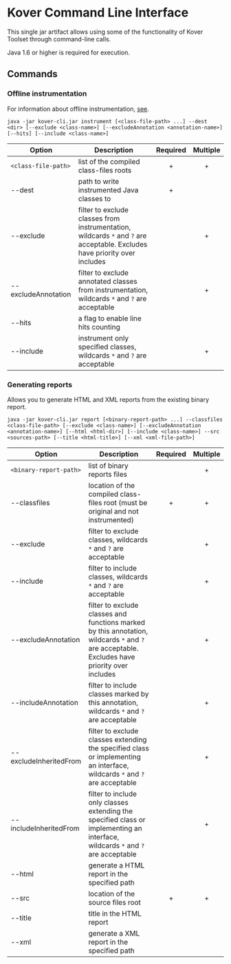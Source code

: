 # Kover Command Line Interface

This single jar artifact allows using some of the functionality of Kover Toolset through command-line calls.

Java 1.6 or higher is required for execution.

## Commands

### Offline instrumentation

For information about offline instrumentation, [see](../offline-instrumentation#description).

`java -jar kover-cli.jar instrument [<class-file-path> ...] --dest <dir> [--exclude <class-name>] [--excludeAnnotation <annotation-name>] [--hits] [--include <class-name>]`

| Option                                | Description                                                                                                                | Required | Multiple |
|---------------------------------------|----------------------------------------------------------------------------------------------------------------------------|:--------:|:--------:|
| `<class-file-path>`                   | list of the compiled class-files roots                                                                                     |    +     |    +     |
| --dest <dir>                          | path to write instrumented Java classes to                                                                                 |    +     |          |
| --exclude <class-name>                | filter to exclude classes from instrumentation, wildcards `*` and `?` are acceptable. Excludes have priority over includes |          |    +     |
| --excludeAnnotation <annotation-name> | filter to exclude annotated classes from instrumentation, wildcards `*` and `?` are acceptable                             |          |    +     |
| --hits                                | a flag to enable line hits counting                                                                                        |          |          |
| --include <class-name>                | instrument only specified classes, wildcards `*` and `?` are acceptable                                                    |          |    +     |

### Generating reports

Allows you to generate HTML and XML reports from the existing binary report.

`java -jar kover-cli.jar report [<binary-report-path> ...] --classfiles <class-file-path> [--exclude <class-name>] [--excludeAnnotation <annotation-name>] [--html <html-dir>] [--include <class-name>] --src <sources-path> [--title <html-title>] [--xml <xml-file-path>]`

| Option                                         | Description                                                                                                                                   | Required | Multiple |
|------------------------------------------------|-----------------------------------------------------------------------------------------------------------------------------------------------|:--------:|:--------:|
| `<binary-report-path>`                         | list of binary reports files                                                                                                                  |          |    +     |
| --classfiles <class-file-path>                 | location of the compiled class-files root (must be original and not instrumented)                                                             |    +     |    +     |
| --exclude <class-name>                         | filter to exclude classes, wildcards `*` and `?` are acceptable                                                                               |          |    +     |
| --include <class-name>                         | filter to include classes, wildcards `*` and `?` are acceptable                                                                               |          |    +     |
| --excludeAnnotation <exclude-annotation-name>  | filter to exclude classes and functions marked by this annotation, wildcards `*` and `?` are acceptable. Excludes have priority over includes |          |    +     |
| --includeAnnotation <include-annotation-name>  | filter to include classes marked by this annotation, wildcards `*` and `?` are acceptable                                                     |          |    +     |
| --excludeInheritedFrom <exclude-ancestor-name> | filter to exclude classes extending the specified class or implementing an interface, wildcards `*` and `?` are acceptable                    |          |    +     |
| --includeInheritedFrom <include-ancestor-name> | filter to include only classes extending the specified class or implementing an interface, wildcards `*` and `?` are acceptable               |          |    +     |
| --html <html-dir>                              | generate a HTML report in the specified path                                                                                                  |          |          |
| --src <sources-path>                           | location of the source files root                                                                                                             |    +     |    +     |
| --title <html-title>                           | title in the HTML report                                                                                                                      |          |          |
| --xml <xml-file-path>                          | generate a XML report in the specified path                                                                                                   |          |          |
